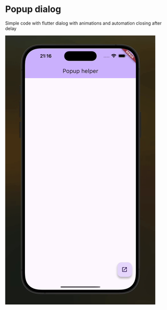 # Popup dialog

Simple code with flutter dialog with animations and automation closing after delay

![](https://github.com/Karlen96/flutter_popup_dialog/blob/master/assets/preview.gif)